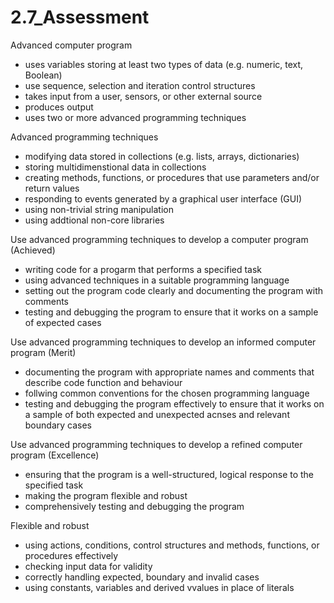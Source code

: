 # 2.7_Assessment
Advanced computer program
- uses variables storing at least two types of data (e.g. numeric, text, Boolean)
- use sequence, selection and iteration control structures
- takes input from a user, sensors, or other external source
- produces output
- uses two or more advanced programming techniques

Advanced programming techniques
- modifying data stored in collections (e.g. lists, arrays, dictionaries)
- storing multidimenstional data in collections
- creating methods, functions, or procedures that use parameters and/or return values
- responding to events generated by a graphical user interface (GUI)
- using non-trivial string manipulation
- using addtional non-core libraries

Use advanced programming techniques to develop a computer program (Achieved)
- writing code for a progarm that performs a specified task
- using advanced techniques in a suitable programming language
- setting out the program code clearly and documenting the program with comments
- testing and debugging the program to ensure that it works on a sample of expected cases

Use advanced programming techniques to develop an informed computer program  (Merit)
- documenting the program with appropriate names and comments that describe code function and behaviour
- follwing common conventions for the chosen programming language
- testing and debugging the program effectively to ensure that it works on a sample of both expected and unexpected acnses and relevant boundary cases

Use advanced programming techniques to develop a refined computer program (Excellence)
- ensuring that the program is a well-structured, logical response to the specified task
- making the program flexible and robust
- comprehensively testing and debugging the program

Flexible and robust
- using actions, conditions, control structures and methods, functions, or procedures effectively
- checking input data for validity
- correctly handling expected, boundary and invalid cases
- using constants, variables and derived vvalues in place of literals
